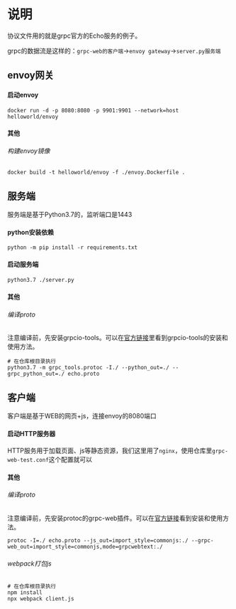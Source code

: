 # 说明

协议文件用的就是grpc官方的Echo服务的例子。

grpc的数据流是这样的：`grpc-web的客户端`->`envoy gateway`->`server.py服务端`

## envoy网关

#### 启动envoy

```shell
docker run -d -p 8080:8080 -p 9901:9901 --network=host helloworld/envoy
```

#### 其他

###### 构建envoy镜像

```shell
docker build -t helloworld/envoy -f ./envoy.Dockerfile .
```

## 服务端

服务端是基于Python3.7的，监听端口是1443

#### python安装依赖

```shell
python -m pip install -r requirements.txt
```

#### 启动服务端

```bash
python3.7 ./server.py
```

#### 其他

###### 编译proto

注意编译前，先安装grpcio-tools。可以在[官方链接](https://grpc.io/docs/tutorials/basic/python/)里看到grpcio-tools的安装和使用方法。

```shell
# 在仓库根目录执行
python3.7 -m grpc_tools.protoc -I./ --python_out=./ --grpc_python_out=./ echo.proto
```

## 客户端

客户端是基于WEB的网页+js，连接envoy的8080端口

#### 启动HTTP服务器

HTTP服务用于加载页面、js等静态资源，我们这里用了`nginx`，使用仓库里`grpc-web-test.conf`这个配置就可以

#### 其他

###### 编译proto

注意编译前，先安装protoc的grpc-web插件。可以在[官方链接](https://github.com/grpc/grpc-web)看到安装和使用方法。

```shell
protoc -I=./ echo.proto --js_out=import_style=commonjs:./ --grpc-web_out=import_style=commonjs,mode=grpcwebtext:./
```

###### webpack打包js

```shell
# 在仓库根目录执行
npm install
npx webpack client.js
```

